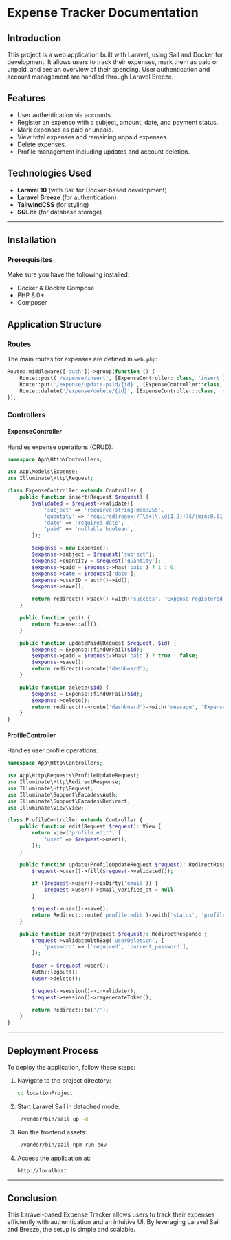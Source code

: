 # Expense Tracker Documentation

## Introduction
This project is a web application built with Laravel, using Sail and Docker for development. It allows users to track their expenses, mark them as paid or unpaid, and see an overview of their spending. User authentication and account management are handled through Laravel Breeze.

## Features
- User authentication via accounts.
- Register an expense with a subject, amount, date, and payment status.
- Mark expenses as paid or unpaid.
- View total expenses and remaining unpaid expenses.
- Delete expenses.
- Profile management including updates and account deletion.

## Technologies Used
- **Laravel 10** (with Sail for Docker-based development)
- **Laravel Breeze** (for authentication)
- **TailwindCSS** (for styling)
- **SQLite** (for database storage)

---

## Installation

### Prerequisites
Make sure you have the following installed:
- Docker & Docker Compose
- PHP 8.0+
- Composer

## Application Structure

### **Routes**
The main routes for expenses are defined in `web.php`:
```php
Route::middleware(['auth'])->group(function () {
    Route::post('/expense/insert', [ExpenseController::class, 'insert'])->name('expense.insert');
    Route::put('/expense/update-paid/{id}', [ExpenseController::class, 'updatePaid'])->name('expense.updatePaid');
    Route::delete('/expense/delete/{id}', [ExpenseController::class, 'delete'])->name('expense.delete');
});
```

### **Controllers**

#### **ExpenseController**
Handles expense operations (CRUD):
```php
namespace App\Http\Controllers;

use App\Models\Expense;
use Illuminate\Http\Request;

class ExpenseController extends Controller {
    public function insert(Request $request) {
        $validated = $request->validate([
            'subject' => 'required|string|max:255',
            'quantity' => 'required|regex:/^\d+(\.\d{1,2})?$/|min:0.01',
            'date' => 'required|date',
            'paid' => 'nullable|boolean',
        ]);

        $expense = new Expense();
        $expense->subject = $request['subject'];
        $expense->quantity = $request['quantity'];
        $expense->paid = $request->has('paid') ? 1 : 0;
        $expense->date = $request['date'];
        $expense->userID = auth()->id();
        $expense->save();

        return redirect()->back()->with('success', 'Expense registered successfully.');
    }

    public function get() {
        return Expense::all();
    }

    public function updatePaid(Request $request, $id) {
        $expense = Expense::findOrFail($id);
        $expense->paid = $request->has('paid') ? true : false;
        $expense->save();
        return redirect()->route('dashboard');
    }

    public function delete($id) {
        $expense = Expense::findOrFail($id);
        $expense->delete();
        return redirect()->route('dashboard')->with('message', 'Expense deleted successfully!');
    }
}
```

#### **ProfileController**
Handles user profile operations:
```php
namespace App\Http\Controllers;

use App\Http\Requests\ProfileUpdateRequest;
use Illuminate\Http\RedirectResponse;
use Illuminate\Http\Request;
use Illuminate\Support\Facades\Auth;
use Illuminate\Support\Facades\Redirect;
use Illuminate\View\View;

class ProfileController extends Controller {
    public function edit(Request $request): View {
        return view('profile.edit', [
            'user' => $request->user(),
        ]);
    }

    public function update(ProfileUpdateRequest $request): RedirectResponse {
        $request->user()->fill($request->validated());

        if ($request->user()->isDirty('email')) {
            $request->user()->email_verified_at = null;
        }

        $request->user()->save();
        return Redirect::route('profile.edit')->with('status', 'profile-updated');
    }

    public function destroy(Request $request): RedirectResponse {
        $request->validateWithBag('userDeletion', [
            'password' => ['required', 'current_password'],
        ]);

        $user = $request->user();
        Auth::logout();
        $user->delete();

        $request->session()->invalidate();
        $request->session()->regenerateToken();

        return Redirect::to('/');
    }
}
```

---

## Deployment Process
To deploy the application, follow these steps:

1. Navigate to the project directory:
   ```sh
   cd locationProject
   ```

2. Start Laravel Sail in detached mode:
   ```sh
   ./vendor/bin/sail up -d
   ```

3. Run the frontend assets:
   ```sh
   ./vendor/bin/sail npm run dev
   ```

4. Access the application at:
   ```
   http://localhost
   ```

---

## Conclusion
This Laravel-based Expense Tracker allows users to track their expenses efficiently with authentication and an intuitive UI. By leveraging Laravel Sail and Breeze, the setup is simple and scalable.
